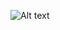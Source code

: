 ![Alt text](https://github.com/MeghaVaddi/Tic-Tac-Toe-Gam-Web-Application/blob/main/Screenshot%202024-06-07%20224658.png?raw=true)
